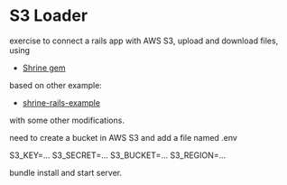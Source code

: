 # S3 Loader

exercise to connect a rails app with AWS S3, upload and download files, using 

* [Shrine gem](https://github.com/janko-m/shrine)

based on other example: 

* [shrine-rails-example](https://github.com/erikdahlstrand/shrine-rails-example)

with some other modifications.

need to create a bucket in AWS S3 and add a file named .env

S3_KEY=...
S3_SECRET=...
S3_BUCKET=...
S3_REGION=...

bundle install and start server.